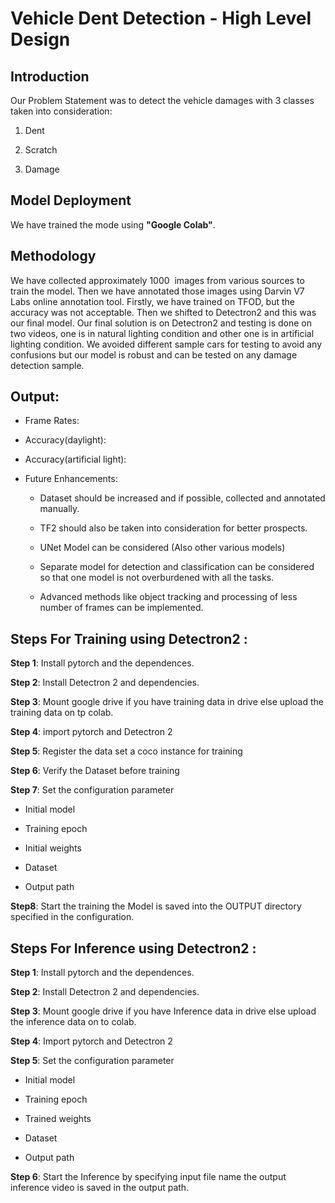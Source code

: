 # Vehicle Dent Detection - High Level Design

## Introduction

Our Problem Statement was to detect the vehicle damages with 3 classes taken into consideration:

1. Dent

2. Scratch

3. Damage

## Model Deployment

We have trained the mode using **"Google Colab"**. 

## Methodology

We have collected approximately 1000  images from various sources to train the model. Then we have annotated those images using Darvin V7 Labs online annotation tool. Firstly, we have trained on TFOD, but the accuracy was not acceptable. Then we shifted to Detectron2 and this was our final model. Our final solution is on Detectron2 and testing is done on two videos, one is in natural lighting condition and other one is in artificial lighting condition. We avoided different sample cars for testing to avoid any confusions but our model is robust and can be tested on any damage detection sample. 

## Output:

- Frame Rates:

- Accuracy(daylight):

- Accuracy(artificial light):

- Future Enhancements: 
  
     - Dataset should be increased and if possible, collected and annotated manually. 
  
     - TF2 should also be taken into consideration for better prospects. 
  
     - UNet Model can be considered (Also other various models)
  
     - Separate model for detection and classification can be considered so that one model is not overburdened with all the tasks.
  
     - Advanced methods like object tracking and processing of less number of frames can be implemented.

## Steps For Training using Detectron2 :

**Step 1**: Install pytorch and the dependences.

**Step 2**: Install Detectron 2 and dependencies.

**Step 3**: Mount google drive if you have training data in drive else upload the training data on tp colab.

**Step 4**: import pytorch and Detectron 2

**Step 5**: Register the data set a coco instance for training

**Step 6**: Verify the Dataset before training

**Step 7**: Set the configuration parameter

- Initial model 

- Training epoch

- Initial weights

- Dataset

- Output path

**Step8**: Start the training the Model is saved into the OUTPUT directory specified in the configuration.

## Steps For Inference using Detectron2 :

**Step 1**: Install pytorch and the dependences.

**Step 2**: Install Detectron 2 and dependencies.

**Step 3**: Mount google drive if you have Inference data in drive else upload the inference data on to colab.

**Step 4**: Import pytorch and Detectron 2

**Step 5**: Set the configuration parameter

- Initial model 

- Training epoch

- Trained weights

- Dataset

- Output path

**Step 6**: Start the Inference by specifying input file name the output inference video is saved in the output path.
